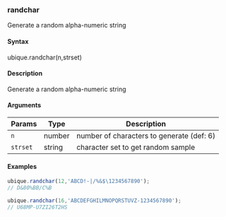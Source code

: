 ### randchar

Generate a random alpha-numeric string


#### Syntax

ubique.randchar(n,strset)


#### Description

Generate a random alpha-numeric string  



#### Arguments

|Params|Type|Description
|---------|----|-----------
|`n` | number | number of characters to generate (def: 6)
|`strset` | string | character set to get random sample


#### Examples

```js
ubique.randchar(12,'ABCD!-|/%&$\1234567890');
// D&80%BB/C%B

ubique.randchar(16,'ABCDEFGHILMNOPQRSTUVZ-1234567890');
// U68MP-U7ZI26T2HS
```

